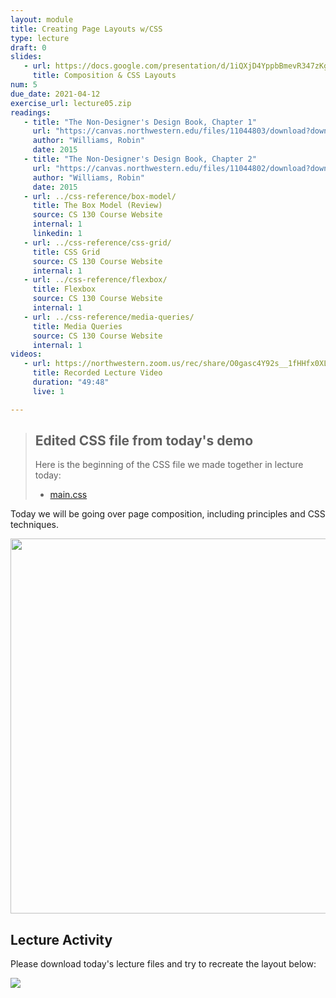 ```yaml
---
layout: module
title: Creating Page Layouts w/CSS
type: lecture
draft: 0
slides:
   - url: https://docs.google.com/presentation/d/1iQXjD4YppbBmevR347zKg41ZGYjQ2EbE1CKDji485uY/edit?usp=sharing
     title: Composition & CSS Layouts
num: 5
due_date: 2021-04-12
exercise_url: lecture05.zip
readings:
   - title: "The Non-Designer's Design Book, Chapter 1"
     url: "https://canvas.northwestern.edu/files/11044803/download?download_frd=1"
     author: "Williams, Robin" 
     date: 2015
   - title: "The Non-Designer's Design Book, Chapter 2"
     url: "https://canvas.northwestern.edu/files/11044802/download?download_frd=1"
     author: "Williams, Robin" 
     date: 2015
   - url: ../css-reference/box-model/
     title: The Box Model (Review)
     source: CS 130 Course Website
     internal: 1
     linkedin: 1
   - url: ../css-reference/css-grid/
     title: CSS Grid
     source: CS 130 Course Website
     internal: 1
   - url: ../css-reference/flexbox/
     title: Flexbox
     source: CS 130 Course Website
     internal: 1
   - url: ../css-reference/media-queries/
     title: Media Queries
     source: CS 130 Course Website
     internal: 1
videos:
   - url: https://northwestern.zoom.us/rec/share/O0gasc4Y92s__1fHHfx0XLa85HP_d6f8jKOprkD4WhAWJ7wSsQ5J8GYYIsyyey_G.ep4s-tKLWn2Da3qO
     title: Recorded Lecture Video
     duration: "49:48"
     live: 1

---
```


> ## Edited CSS file from today's demo
>
> Here is the beginning of the CSS file we made together in lecture today:
> * [main.css]({{site.baseurl}}/course-files/lectures/lecture05/from_class/main.css)


Today we will be going over page composition, including principles and CSS techniques.

<img style="width:600px;display:block;margin:auto;" src="{{site.baseurl}}/assets/images/lecture12/composition.png" />

## Lecture Activity

Please download today's lecture files and try to recreate the layout below: 

<img class="img medium" src="{{site.baseurl}}/assets/images/lectures/lecture05.gif" /> 